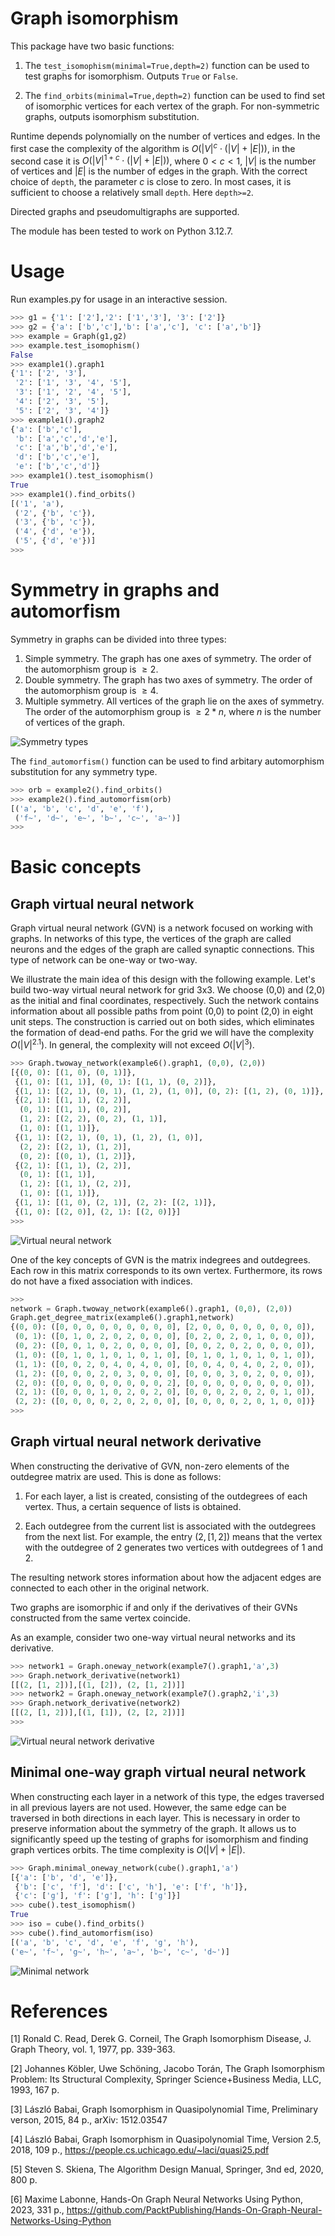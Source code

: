 # Graph isomorphism

This package have two basic functions:

1. The `test_isomophism(minimal=True,depth=2)` function can be used to test graphs for isomorphism. Outputs `True` or `False`.

2. The `find_orbits(minimal=True,depth=2)` function can be used to find set of isomorphic vertices for each vertex of the graph. For non-symmetric graphs, outputs isomorphism substitution.

Runtime depends polynomially on the number of vertices and edges. In the first case the complexity of the algorithm is $O(|V|^{c}\cdot(|V|+|E|))$, in the second case it is $O(|V|^{1+c}\cdot(|V|+|E|))$, where $0<c<1$, $|V|$ is the number of vertices and $|E|$ is the number of edges in the graph. With the correct choice of `depth`, the parameter $c$ is close to zero. In most cases, it is sufficient to choose a relatively small `depth`. Here `depth>=2`.

Directed graphs and pseudomultigraphs are supported.

The module has been tested to work on Python 3.12.7.

# Usage

Run examples.py for usage in an interactive session.

```python
>>> g1 = {'1': ['2'],'2': ['1','3'], '3': ['2']}
>>> g2 = {'a': ['b','c'],'b': ['a','c'], 'c': ['a','b']}
>>> example = Graph(g1,g2)
>>> example.test_isomophism()
False
>>> example1().graph1
{'1': ['2', '3'],
 '2': ['1', '3', '4', '5'],
 '3': ['1', '2', '4', '5'],
 '4': ['2', '3', '5'],
 '5': ['2', '3', '4']}
>>> example1().graph2
{'a': ['b','c'],
 'b': ['a','c','d','e'],
 'c': ['a','b','d','e'],
 'd': ['b','c','e'],
 'e': ['b','c','d']}
>>> example1().test_isomophism()
True
>>> example1().find_orbits()
[('1', 'a'),
 ('2', {'b', 'c'}),
 ('3', {'b', 'c'}),
 ('4', {'d', 'e'}),
 ('5', {'d', 'e'})]
>>>
```

# Symmetry in graphs and automorfism

Symmetry in graphs can be divided into three types:
1. Simple symmetry. The graph has one axes of symmetry. The order of the automorphism group is $\ge2$.
2. Double symmetry. The graph has two axes of symmetry. The order of the automorphism group is $\ge4$.
3. Multiple symmetry. All vertices of the graph lie on the axes of symmetry. The order of the automorphism group is $\ge2*n$, where $n$ is the number of vertices of the graph.

![Symmetry types](./figure/Symmetry_types.png)

The `find_automorfism()` function can be used to find arbitary automorphism substitution for any symmetry type.

```python
>>> orb = example2().find_orbits()
>>> example2().find_automorfism(orb)
[('a', 'b', 'c', 'd', 'e', 'f'),
 ('f~', 'd~', 'e~', 'b~', 'c~', 'a~')]
>>>
```

# Basic concepts
## Graph virtual neural network

Graph virtual neural network (GVN) is a network focused on working with graphs. In networks of this type, the vertices of the graph are called neurons and the edges of the graph are called synaptic connections. This type of network can be one-way or two-way.

We illustrate the main idea of this design with the following example. 
Let's build two-way virtual neural network for grid 3x3. 
We choose (0,0) and (2,0) as the initial and final coordinates, respectively.
Such the network contains information about all possible paths from point (0,0) to point (2,0) in eight unit steps.
The construction is carried out on both sides, which eliminates the formation of dead-end paths.
For the grid we will have the complexity $O(|V|^{2.1})$.
In general, the complexity will not exceed $O(|V|^3)$.

```python
>>> Graph.twoway_network(example6().graph1, (0,0), (2,0))
[{(0, 0): [(1, 0), (0, 1)]},
 {(1, 0): [(1, 1)], (0, 1): [(1, 1), (0, 2)]},
 {(1, 1): [(2, 1), (0, 1), (1, 2), (1, 0)], (0, 2): [(1, 2), (0, 1)]},
 {(2, 1): [(1, 1), (2, 2)],
  (0, 1): [(1, 1), (0, 2)],
  (1, 2): [(2, 2), (0, 2), (1, 1)],
  (1, 0): [(1, 1)]},
 {(1, 1): [(2, 1), (0, 1), (1, 2), (1, 0)],
  (2, 2): [(2, 1), (1, 2)],
  (0, 2): [(0, 1), (1, 2)]},
 {(2, 1): [(1, 1), (2, 2)],
  (0, 1): [(1, 1)],
  (1, 2): [(1, 1), (2, 2)],
  (1, 0): [(1, 1)]},
 {(1, 1): [(1, 0), (2, 1)], (2, 2): [(2, 1)]},
 {(1, 0): [(2, 0)], (2, 1): [(2, 0)]}]
>>>
```

![Virtual neural network](./figure/Network.png)

One of the key concepts of GVN is the matrix indegrees and outdegrees. Each row in this matrix corresponds to its own vertex. Furthermore, its rows do not have a fixed association with indices.

```python
>>>
network = Graph.twoway_network(example6().graph1, (0,0), (2,0))
Graph.get_degree_matrix(example6().graph1,network)
{(0, 0): ([0, 0, 0, 0, 0, 0, 0, 0, 0], [2, 0, 0, 0, 0, 0, 0, 0, 0]),
 (0, 1): ([0, 1, 0, 2, 0, 2, 0, 0, 0], [0, 2, 0, 2, 0, 1, 0, 0, 0]),
 (0, 2): ([0, 0, 1, 0, 2, 0, 0, 0, 0], [0, 0, 2, 0, 2, 0, 0, 0, 0]),
 (1, 0): ([0, 1, 0, 1, 0, 1, 0, 1, 0], [0, 1, 0, 1, 0, 1, 0, 1, 0]),
 (1, 1): ([0, 0, 2, 0, 4, 0, 4, 0, 0], [0, 0, 4, 0, 4, 0, 2, 0, 0]),
 (1, 2): ([0, 0, 0, 2, 0, 3, 0, 0, 0], [0, 0, 0, 3, 0, 2, 0, 0, 0]),
 (2, 0): ([0, 0, 0, 0, 0, 0, 0, 0, 2], [0, 0, 0, 0, 0, 0, 0, 0, 0]),
 (2, 1): ([0, 0, 0, 1, 0, 2, 0, 2, 0], [0, 0, 0, 2, 0, 2, 0, 1, 0]),
 (2, 2): ([0, 0, 0, 0, 2, 0, 2, 0, 0], [0, 0, 0, 0, 2, 0, 1, 0, 0])}
>>>
```

## Graph virtual neural network derivative

When constructing the derivative of GVN, non-zero elements of the outdegree matrix are used. This is done as follows:

1. For each layer, a list is created, consisting of the outdegrees of each vertex. Thus, a certain sequence of lists is obtained.
   
2. Each outdegree from the current list is associated with the outdegrees from the next list. For example, the entry $(2,[1,2])$ means that the vertex with the outdegree of 2 generates two vertices with outdegrees of 1 and 2.

The resulting network stores information about how the adjacent edges are connected to each other in the original network.

Two graphs are isomorphic if and only if the derivatives of their GVNs constructed from the same vertex coincide.

As an example, consider two one-way virtual neural networks and its derivative.

```python
>>> network1 = Graph.oneway_network(example7().graph1,'a',3)
>>> Graph.network_derivative(network1)
[[(2, [1, 2])],[(1, [2]), (2, [1, 2])]]
>>> network2 = Graph.oneway_network(example7().graph2,'i',3)
>>> Graph.network_derivative(network2)
[[(2, [1, 2])],[(1, [1]), (2, [2, 2])]]
>>>
```

![Virtual neural network derivative](./figure/Derivative.png)

## Minimal one-way graph virtual neural network

When constructing each layer in a network of this type, the edges traversed in all previous layers are not used. However, the same edge can be traversed in both directions in each layer. This is necessary in order to preserve information about the symmetry of the graph. It allows us to significantly speed up the testing of graphs for isomorphism and finding graph vertices orbits. The time complexity is $O(|V|+|E|)$.

```python
>>> Graph.minimal_oneway_network(cube().graph1,'a')
[{'a': ['b', 'd', 'e']},
 {'b': ['c', 'f'], 'd': ['c', 'h'], 'e': ['f', 'h']},
 {'c': ['g'], 'f': ['g'], 'h': ['g']}]
>>> cube().test_isomophism()
True
>>> iso = cube().find_orbits()
>>> cube().find_automorfism(iso)
[('a', 'b', 'c', 'd', 'e', 'f', 'g', 'h'),
('e~', 'f~', 'g~', 'h~', 'a~', 'b~', 'c~', 'd~')]
```

![Minimal network](./figure/Minimal_network.png)

# References

[1] Ronald C. Read, Derek G. Corneil, The Graph Isomorphism Disease, J. Graph Theory, vol. 1, 1977, pp. 339-363.

[2] Johannes Köbler, Uwe Schöning, Jacobo Torán, The Graph Isomorphism Problem: Its Structural Complexity, Springer Science+Business Media, LLC, 1993, 167 p.

[3] László Babai, Graph Isomorphism in Quasipolynomial Time, Preliminary verson, 2015, 84 p., arXiv: 1512.03547

[4] László Babai, Graph Isomorphism in Quasipolynomial Time, Version 2.5, 2018, 109 p., https://people.cs.uchicago.edu/~laci/quasi25.pdf

[5] Steven S. Skiena, The Algorithm Design Manual, Springer, 3nd ed, 2020, 800 p.

[6] Maxime Labonne, Hands-On Graph Neural Networks Using Python, 2023, 331 p., https://github.com/PacktPublishing/Hands-On-Graph-Neural-Networks-Using-Python
